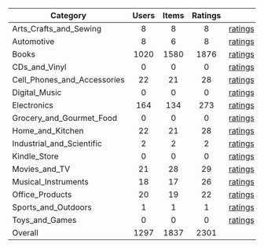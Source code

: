 | Category | Users | Items | Ratings |  |  |  | 
 |----------|:-----:|:-----:|:-----:|:-----:|:-----:|:-----:|
Arts_Crafts_and_Sewing | 8 | 8 | 8 | [ratings](https://ciir.cs.umass.edu/downloads/XMarket/FULL/nl/Arts_Crafts_and_Sewing/ratings_nl_Arts_Crafts_and_Sewing.txt.gz) | [reviews](https://ciir.cs.umass.edu/downloads/XMarket/FULL/nl/Arts_Crafts_and_Sewing/reviews_nl_Arts_Crafts_and_Sewing.json.gz) | [metadata](https://ciir.cs.umass.edu/downloads/XMarket/FULL/nl/Arts_Crafts_and_Sewing/metadata_nl_Arts_Crafts_and_Sewing.json.gz) |  
Automotive | 8 | 6 | 8 | [ratings](https://ciir.cs.umass.edu/downloads/XMarket/FULL/nl/Automotive/ratings_nl_Automotive.txt.gz) | [reviews](https://ciir.cs.umass.edu/downloads/XMarket/FULL/nl/Automotive/reviews_nl_Automotive.json.gz) | [metadata](https://ciir.cs.umass.edu/downloads/XMarket/FULL/nl/Automotive/metadata_nl_Automotive.json.gz) |  
Books | 1020 | 1580 | 1876 | [ratings](https://ciir.cs.umass.edu/downloads/XMarket/FULL/nl/Books/ratings_nl_Books.txt.gz) | [reviews](https://ciir.cs.umass.edu/downloads/XMarket/FULL/nl/Books/reviews_nl_Books.json.gz) | [metadata](https://ciir.cs.umass.edu/downloads/XMarket/FULL/nl/Books/metadata_nl_Books.json.gz) |  
CDs_and_Vinyl | 0 | 0 | 0 | [ratings](https://ciir.cs.umass.edu/downloads/XMarket/FULL/nl/CDs_and_Vinyl/ratings_nl_CDs_and_Vinyl.txt.gz) | [reviews](https://ciir.cs.umass.edu/downloads/XMarket/FULL/nl/CDs_and_Vinyl/reviews_nl_CDs_and_Vinyl.json.gz) | [metadata](https://ciir.cs.umass.edu/downloads/XMarket/FULL/nl/CDs_and_Vinyl/metadata_nl_CDs_and_Vinyl.json.gz) |  
Cell_Phones_and_Accessories | 22 | 21 | 28 | [ratings](https://ciir.cs.umass.edu/downloads/XMarket/FULL/nl/Cell_Phones_and_Accessories/ratings_nl_Cell_Phones_and_Accessories.txt.gz) | [reviews](https://ciir.cs.umass.edu/downloads/XMarket/FULL/nl/Cell_Phones_and_Accessories/reviews_nl_Cell_Phones_and_Accessories.json.gz) | [metadata](https://ciir.cs.umass.edu/downloads/XMarket/FULL/nl/Cell_Phones_and_Accessories/metadata_nl_Cell_Phones_and_Accessories.json.gz) |  
Digital_Music | 0 | 0 | 0 | [ratings](https://ciir.cs.umass.edu/downloads/XMarket/FULL/nl/Digital_Music/ratings_nl_Digital_Music.txt.gz) | [reviews](https://ciir.cs.umass.edu/downloads/XMarket/FULL/nl/Digital_Music/reviews_nl_Digital_Music.json.gz) | [metadata](https://ciir.cs.umass.edu/downloads/XMarket/FULL/nl/Digital_Music/metadata_nl_Digital_Music.json.gz) |  
Electronics | 164 | 134 | 273 | [ratings](https://ciir.cs.umass.edu/downloads/XMarket/FULL/nl/Electronics/ratings_nl_Electronics.txt.gz) | [reviews](https://ciir.cs.umass.edu/downloads/XMarket/FULL/nl/Electronics/reviews_nl_Electronics.json.gz) | [metadata](https://ciir.cs.umass.edu/downloads/XMarket/FULL/nl/Electronics/metadata_nl_Electronics.json.gz) |  
Grocery_and_Gourmet_Food | 0 | 0 | 0 | [ratings](https://ciir.cs.umass.edu/downloads/XMarket/FULL/nl/Grocery_and_Gourmet_Food/ratings_nl_Grocery_and_Gourmet_Food.txt.gz) | [reviews](https://ciir.cs.umass.edu/downloads/XMarket/FULL/nl/Grocery_and_Gourmet_Food/reviews_nl_Grocery_and_Gourmet_Food.json.gz) | [metadata](https://ciir.cs.umass.edu/downloads/XMarket/FULL/nl/Grocery_and_Gourmet_Food/metadata_nl_Grocery_and_Gourmet_Food.json.gz) |  
Home_and_Kitchen | 22 | 21 | 28 | [ratings](https://ciir.cs.umass.edu/downloads/XMarket/FULL/nl/Home_and_Kitchen/ratings_nl_Home_and_Kitchen.txt.gz) | [reviews](https://ciir.cs.umass.edu/downloads/XMarket/FULL/nl/Home_and_Kitchen/reviews_nl_Home_and_Kitchen.json.gz) | [metadata](https://ciir.cs.umass.edu/downloads/XMarket/FULL/nl/Home_and_Kitchen/metadata_nl_Home_and_Kitchen.json.gz) |  
Industrial_and_Scientific | 2 | 2 | 2 | [ratings](https://ciir.cs.umass.edu/downloads/XMarket/FULL/nl/Industrial_and_Scientific/ratings_nl_Industrial_and_Scientific.txt.gz) | [reviews](https://ciir.cs.umass.edu/downloads/XMarket/FULL/nl/Industrial_and_Scientific/reviews_nl_Industrial_and_Scientific.json.gz) | [metadata](https://ciir.cs.umass.edu/downloads/XMarket/FULL/nl/Industrial_and_Scientific/metadata_nl_Industrial_and_Scientific.json.gz) |  
Kindle_Store | 0 | 0 | 0 | [ratings](https://ciir.cs.umass.edu/downloads/XMarket/FULL/nl/Kindle_Store/ratings_nl_Kindle_Store.txt.gz) | [reviews](https://ciir.cs.umass.edu/downloads/XMarket/FULL/nl/Kindle_Store/reviews_nl_Kindle_Store.json.gz) | [metadata](https://ciir.cs.umass.edu/downloads/XMarket/FULL/nl/Kindle_Store/metadata_nl_Kindle_Store.json.gz) |  
Movies_and_TV | 21 | 28 | 29 | [ratings](https://ciir.cs.umass.edu/downloads/XMarket/FULL/nl/Movies_and_TV/ratings_nl_Movies_and_TV.txt.gz) | [reviews](https://ciir.cs.umass.edu/downloads/XMarket/FULL/nl/Movies_and_TV/reviews_nl_Movies_and_TV.json.gz) | [metadata](https://ciir.cs.umass.edu/downloads/XMarket/FULL/nl/Movies_and_TV/metadata_nl_Movies_and_TV.json.gz) |  
Musical_Instruments | 18 | 17 | 26 | [ratings](https://ciir.cs.umass.edu/downloads/XMarket/FULL/nl/Musical_Instruments/ratings_nl_Musical_Instruments.txt.gz) | [reviews](https://ciir.cs.umass.edu/downloads/XMarket/FULL/nl/Musical_Instruments/reviews_nl_Musical_Instruments.json.gz) | [metadata](https://ciir.cs.umass.edu/downloads/XMarket/FULL/nl/Musical_Instruments/metadata_nl_Musical_Instruments.json.gz) |  
Office_Products | 20 | 19 | 22 | [ratings](https://ciir.cs.umass.edu/downloads/XMarket/FULL/nl/Office_Products/ratings_nl_Office_Products.txt.gz) | [reviews](https://ciir.cs.umass.edu/downloads/XMarket/FULL/nl/Office_Products/reviews_nl_Office_Products.json.gz) | [metadata](https://ciir.cs.umass.edu/downloads/XMarket/FULL/nl/Office_Products/metadata_nl_Office_Products.json.gz) |  
Sports_and_Outdoors | 1 | 1 | 1 | [ratings](https://ciir.cs.umass.edu/downloads/XMarket/FULL/nl/Sports_and_Outdoors/ratings_nl_Sports_and_Outdoors.txt.gz) | [reviews](https://ciir.cs.umass.edu/downloads/XMarket/FULL/nl/Sports_and_Outdoors/reviews_nl_Sports_and_Outdoors.json.gz) | [metadata](https://ciir.cs.umass.edu/downloads/XMarket/FULL/nl/Sports_and_Outdoors/metadata_nl_Sports_and_Outdoors.json.gz) |  
Toys_and_Games | 0 | 0 | 0 | [ratings](https://ciir.cs.umass.edu/downloads/XMarket/FULL/nl/Toys_and_Games/ratings_nl_Toys_and_Games.txt.gz) | [reviews](https://ciir.cs.umass.edu/downloads/XMarket/FULL/nl/Toys_and_Games/reviews_nl_Toys_and_Games.json.gz) | [metadata](https://ciir.cs.umass.edu/downloads/XMarket/FULL/nl/Toys_and_Games/metadata_nl_Toys_and_Games.json.gz) |  
Overall | 1297 | 1837 | 2301 |  |  |  |

